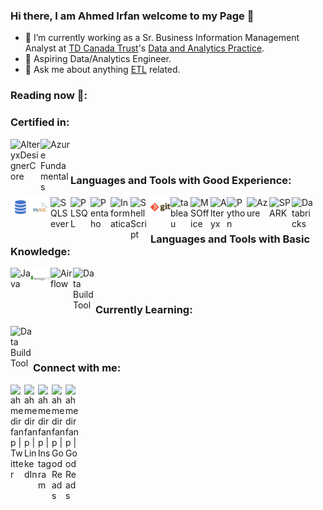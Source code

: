 ### Hi there, I am Ahmed Irfan welcome to my Page 👋

<!--
**ahmedirfanp/ahmedirfanp** is a ✨ _special_ ✨ repository because its `README.md` (this file) appears on your GitHub profile.

Here are some ideas to get you started:

- 🔭 I’m currently working as a Sr. Business Information Management Analyst at [TD Canada Trust][Employer_Current]'s Data Practice Area.
- 🌱 Slowly transitioning my career to Data Engineer.
- 🤔 I’m looking for help with ...
- 💬 Ask me about ...
- 📫 How to reach me: ...
- 😄 Pronouns: ...
- ⚡ Fun fact: ...
-->
- 🔭 I’m currently working as a Sr. Business Information Management Analyst at [TD Canada Trust][Employer_Current]'s [Data and Analytics Practice][Article].
- 🌱 Aspiring Data/Analytics Engineer.
- 💬 Ask me about anything [ETL][ETL] related.

### Reading now 📖:

### Certified in:
[<span title="DesignerCore">
  <img align="left" alt="AlteryxDesignerCore" width="48px" src="https://images.credly.com/size/110x110/images/14744318-8d6a-49c3-971d-6a4a0f524925/Certification_Designer_Core.png" /></span>][Alteryx_Community_Profile]
[<span title="Azure Fundamentals">
  <img align="left" alt="Azure Fundamentals" width="48px" src="https://images.credly.com/size/340x340/images/be8fcaeb-c769-4858-b567-ffaaa73ce8cf/image.png" /></span>][Azure AZ-900 Validation]
<br />
<br />


### Languages and Tools with Good Experience:
<span title="SQL">
  <img align="left" alt="SQL" width="32px" src="https://raw.githubusercontent.com/github/explore/80688e429a7d4ef2fca1e82350fe8e3517d3494d/topics/sql/sql.png" /></span>
<span title="MySQL">
  <img align="left" alt="MySQL" width="32px" src="https://raw.githubusercontent.com/github/explore/80688e429a7d4ef2fca1e82350fe8e3517d3494d/topics/mysql/mysql.png" /></span>
<span title="SQLServer">
  <img align="left" alt="SQLSever" width="32px" src="https://image.pngaaa.com/580/3781580-middle.png" /></span>
<span title="PLSQL">
  <img align="left" alt="PLSQL" width="32px" src="https://store.dimensigon.com/wp-content/uploads/2019/03/pl-sql.png" /></span>
<span title="PentahoDataIntegration"><img align="left" alt="Pentaho" width="32px" src="https://encrypted-tbn0.gstatic.com/images?q=tbn:ANd9GcT7REBQs3u6kVeDbhyGr09xuFk6Wwoaa4H-K7GqsYk3c7r-GCCM3feoQwaFeH_JuHu8a_k&usqp=CAU" /></span>
<span title="Informatica">
  <img align="left" alt="Informatica" width="32px" src="https://defkey.com/content/images/program/informatica-powercenter-10-5-workflow-2021-04-07_08-36-25-icon-resized.png" /></span>
<span title="ShellScript">
  <img align="left" alt="ShellScript" width="32px" src="https://cdn0.iconfinder.com/data/icons/cosmo-multimedia/40/terminal_application-512.png" /></Span>
<span title="Git">
  <img align="left" alt="Git" width="32px" src="https://raw.githubusercontent.com/github/explore/80688e429a7d4ef2fca1e82350fe8e3517d3494d/topics/git/git.png" /></span>
<span title="Tableau">
  <img align="left" alt="tableau" width="32px" src="https://www.pngjoy.com/pngl/142/2853977_primerica-logo-tableau-software-hd-png-download.png" /></span>
<span title="MSOffice">
  <img align="left" alt="MSOffice" width="32px" src="https://icon-library.com/images/microsoft-office-icon-png/microsoft-office-icon-png-12.jpg" /></span>
 <span title="Alteryx">
  <img align="left" alt="Alteryx" width="26px" src="https://w7.pngwing.com/pngs/194/912/png-transparent-tableau-software-computer-icons-alteryx-over-and-over-again-blue-angle-text-thumbnail.png" /></span>
<span title="Python">
  <img align="left" alt="Python" width="32px" src="https://img.icons8.com/color/48/000000/python.png" /></span>
<span title="Azure">
  <img align="left" alt="Azure" width="36px" src="https://swimburger.net/media/ppnn3pcl/azure.png" /></span>
<span title="SPARK">
  <img align="left" alt="SPARK" width="36px" src="https://upload.wikimedia.org/wikipedia/commons/thumb/f/f3/Apache_Spark_logo.svg/1200px-Apache_Spark_logo.svg.png" /></span>
<span title="DataBricks">
  <img align="left" alt="Databricks" width="36px" src="https://upload.wikimedia.org/wikipedia/commons/thumb/f/f3/Apache_Spark_logo.svg/1200px-Apache_Spark_logo.svg.png" /></span>
<br />
<br />

### Languages and Tools with Basic Knowledge:
<span title="Java"><img align="left" alt="Java" width="32px" src="https://img.icons8.com/nolan/64/java-coffee-cup-logo.png" /></span>
<span title="MongoDB"><img align="left" alt="MongoDB" width="32px" src="https://raw.githubusercontent.com/github/explore/80688e429a7d4ef2fca1e82350fe8e3517d3494d/topics/mongodb/mongodb.png" /></span>
<span title="Airflow"><img align="left" alt="Airflow" width="36px" src="https://www.vhv.rs/dpng/d/518-5188627_apache-airflow-documentation-airflow-documentation-apache-airflow-logo.png" /></span>
<span title="Data Build Tool"><img align="left" alt="Data Build Tool" width="36px" src="https://henriblancke.gallerycdn.vsassets.io/extensions/henriblancke/vscode-dbt-formatter/1.0.1/1586995554014/Microsoft.VisualStudio.Services.Icons.Default" /></span>
<br />
<br />

### Currently Learning:
<span title="Data Build Tool"><img align="left" alt="Data Build Tool" width="36px" src="https://henriblancke.gallerycdn.vsassets.io/extensions/henriblancke/vscode-dbt-formatter/1.0.1/1586995554014/Microsoft.VisualStudio.Services.Icons.Default" /></span>
<br />
<br />

### Connect with me:
[<img align="left" alt="ahmedirfanp | Twitter" width="22px" src="https://cdn.jsdelivr.net/npm/simple-icons@v3/icons/twitter.svg" />][twitter]
[<img align="left" alt="ahmedirfanp | LinkedIn" width="22px" src="https://cdn.jsdelivr.net/npm/simple-icons@v3/icons/linkedin.svg" />][linkedin]
[<img align="left" alt="ahmedirfanp | Instagram" width="22px" src="https://cdn.jsdelivr.net/npm/simple-icons@v3/icons/instagram.svg" />][instagram]
[<img align="left" alt="ahmedirfanp | GoodReads" width="22px" src="https://cdn.jsdelivr.net/npm/simple-icons@3.13.0/icons/goodreads.svg" />][GoodReads]
[<img align="left" alt="ahmedirfanp | GoodReads" width="22px" src="https://cdn.jsdelivr.net/npm/simple-icons@3.13.0/icons/tableau.svg" />][TableauPublic]

[Employer_Current]:https://www.td.com/ca/en/about-td/who-we-are/
[Actuary]:https://en.wikipedia.org/wiki/Actuarial_science#:~:text=Actuarial%20science%20is%20the%20discipline,professionals%20trained%20in%20this%20discipline.
[Article]:https://www.forbes.com/sites/ciocentral/2020/02/11/the-emergence-of-td-as-a-data-driven-force-in-banking/?sh=4365c41c7766
[twitter]: https://twitter.com/ahmedirfanp
[instagram]: https://instagram.com/ahmedirfan.p/
[linkedin]: https://linkedin.com/in/ahmedirfanp/
[Alteryx_Community_Profile]:https://www.credly.com/badges/a4b3e002-b63a-480b-b8cd-67acf67b2afd/public_url
[GoodReads]: https://www.goodreads.com/user/show/5864857-ahmed-irfan-peermohamed
[TableauPublic]: https://public.tableau.com/profile/ahmed.irfan.peermohamed#!/
[Fav_Song]:https://www.youtube.com/watch?v=we-LaiQNY5s
[ETL]:https://en.wikipedia.org/wiki/Extract,_transform,_load
[Current_book]:https://www.goodreads.com/book/show/33507.Twenty_Thousand_Leagues_Under_the_Sea?ac=1&from_search=true&qid=ie5hIR882N&rank=1
[Google_Certificate]:https://www.coursera.org/professional-certificates/google-it-automation?utm_source=recommendations&utm_medium=email&utm_campaign=8702&sfmc_id=14698700&sfmc_key=0031U00001QiQszQAF
[Alteryx_Certification]:https://community.alteryx.com/t5/Certification/bd-p/product-certification
[Adobe_Illustrator]:https://edex.adobe.com/teaching-resources/50a8dd9f
[Tableau_Certificate]:https://www.tableau.com/learn/certification/certified-data-analyst
[Oracle_Certification]:https://education.oracle.com/oracle-database-sql/pexam_1Z0-071
[Azure_DP203]:https://docs.microsoft.com/en-us/learn/certifications/exams/dp-203
[Azure AZ-900 Validation]:https://www.credly.com/badges/b9bfb8d1-77ae-40b1-9c29-76a11e953e54/public_url
